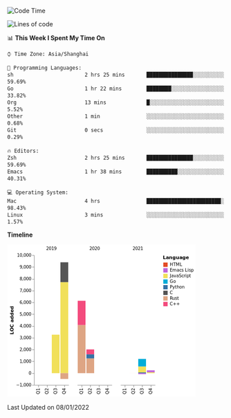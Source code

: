 <!--START_SECTION:waka-->
![Code Time](http://img.shields.io/badge/Code%20Time-549%20hrs%2059%20mins-blue)

![Lines of code](https://img.shields.io/badge/From%20Hello%20World%20I%27ve%20Written-22%20Thousand%20lines%20of%20code-blue)

📊 **This Week I Spent My Time On** 

```text
⌚︎ Time Zone: Asia/Shanghai

💬 Programming Languages: 
sh                       2 hrs 25 mins       ███████████████░░░░░░░░░░   59.69% 
Go                       1 hr 22 mins        ████████░░░░░░░░░░░░░░░░░   33.82% 
Org                      13 mins             █░░░░░░░░░░░░░░░░░░░░░░░░   5.52% 
Other                    1 min               ░░░░░░░░░░░░░░░░░░░░░░░░░   0.68% 
Git                      0 secs              ░░░░░░░░░░░░░░░░░░░░░░░░░   0.29%

🔥 Editors: 
Zsh                      2 hrs 25 mins       ███████████████░░░░░░░░░░   59.69% 
Emacs                    1 hr 38 mins        ██████████░░░░░░░░░░░░░░░   40.31%

💻 Operating System: 
Mac                      4 hrs               ████████████████████████░   98.43% 
Linux                    3 mins              ░░░░░░░░░░░░░░░░░░░░░░░░░   1.57%

```

**Timeline**

![Chart not found](https://raw.githubusercontent.com/nasen23/nasen23/master/charts/bar_graph.png) 


 Last Updated on 08/01/2022
<!--END_SECTION:waka-->
